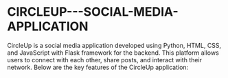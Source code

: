 # CIRCLEUP---SOCIAL-MEDIA-APPLICATION
CircleUp is a social media application developed using Python, HTML, CSS, and JavaScript with Flask framework for the backend. This platform allows users to connect with each other, share posts, and interact with their network. Below are the key features of the CircleUp application:
